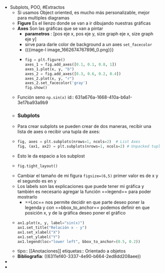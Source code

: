 - Subplots, POO, #Extractos
	- Si usamos Object oriented, es mucho más personalizable, mejor para multiples diagramas
	- **Figure** Es el lienzo donde se van a ir dibujando nuestras gráficas
	- **Axes** Son las gráficas que se van a pintar
		- **parametros** : [pos eje x, pos eje y, size graph eje x, size graph eje y]
		- sirve para darle color de background a un axes `set_facecolor`
		- {{{image-l image_1662674767896_0.png}}}
		- ```python
		  fig = plt.figure()
		  axes_1 = fig.add_axes([0.1, 0.1, 0.8, 1])
		  axes_1.plot(x, y, "b")
		  axes_2 = fig.add_axes([0.3, 0.6, 0.2, 0.4])
		  axes_2.plot(x, y, "r")
		  axes_2.set_facecolor('gray')
		  fig.show()
		  ```
	- Función seno `np.sin(x)`
	  id:: 631a676a-1668-410a-b6a1-3e17ba93a9b9
	- ### Subplots
	- Para crear subplots se pueden crear de dos maneras, recibir una lista de axes o recibir una tupla de axes:
	- ```python
	  fig, axes = plt.subplots(nrows=1, ncols=2)  # List Axes
	  fig, (ax1, ax2) = plt.subplots(nrows=1, ncols=2) # Unpacked tupla
	  ```
	- Esto le da espacio a los subplost
	- ```python
	  fig.tight_layout()
	  ```
	- Cambiar el tamaño de mi figura `figsize=(6,5)` primer valor es de x y el segundo es en y
	- Los labels son las explicaciones que puede tener mi gráfica y también es necesario agregar la función ==legend== para poder mostrarlo
		- ==Loc== nos permite decidir en que parte deseo poner la legenda y con ==bbox_to_anchor== podemos definir en que posición x, y de la gráfica deseo poner el gráfico
	- ```python
	  ax1.plot(x, y, label="sin(x)")
	  ax1.set_title("Relación x - y")
	  ax1.set_xlabel("X")
	  ax1.set_ylabel("Y")
	  ax1.legend(loc="lower left", bbox_to_anchor=(0.5, 0.2))
	  ```
	- tipo::  [[Anotaciones]]
	  etiquetas:: Orientado a objetos
	- **Bibliografia**: ((6311ef40-3337-4e90-b664-2ed8dd208aee))
-
-
